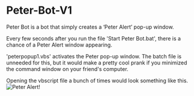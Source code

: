 # Peter-Bot-V1

Peter Bot is a bot that simply creates a ‘Peter Alert’ pop-up window.

Every few seconds after you run the file 'Start Peter Bot.bat', there is a chance of a Peter Alert window appearing. 

'peterpopup1.vbs' activates the Peter pop-up window. The batch file is unneeded for this, but it would make a pretty cool prank if you minimized the command window on your friend's computer.

Opening the vbscript file a bunch of times would look something like this.
![Peter Alert!]([http://url/to/img.png](https://media.discordapp.net/attachments/1026219805000343555/1107455835581468712/image.png)https://media.discordapp.net/attachments/1026219805000343555/1107455835581468712/image.png)
